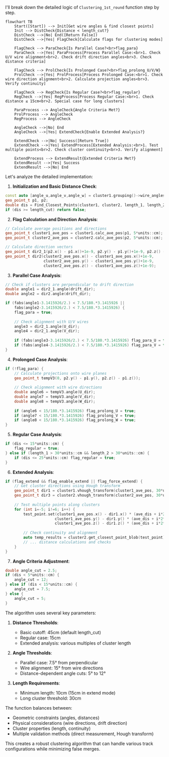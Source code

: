 I'll break down the detailed logic of `Clustering_1st_round` function step by step.


```mermaid
flowchart TB
    Start([Start]) --> Init[Get wire angles & find closest points]
    Init --> DistCheck{Distance < length_cut?}
    DistCheck -->|No| End([Return False])
    DistCheck -->|Yes| FlagCheck[Calculate flags for clustering modes]
    
    FlagCheck --> ParaCheck{Is Parallel Case?<br>flag_para}
    ParaCheck -->|Yes| ParaProcess[Process Parallel Case:<br>1. Check U/V wire alignment<br>2. Check drift direction angles<br>3. Check distance criteria]
    
    FlagCheck --> ProlCheck{Is Prolonged Case?<br>flag_prolong_U/V/W}
    ProlCheck -->|Yes| ProlProcess[Process Prolonged Case:<br>1. Check wire direction alignment<br>2. Calculate projection angles<br>3. Verify continuity]
    
    FlagCheck --> RegCheck{Is Regular Case?<br>flag_regular}
    RegCheck -->|Yes| RegProcess[Process Regular Case:<br>1. Check distance ≤ 15cm<br>2. Special case for long clusters]
    
    ParaProcess --> AngleCheck{Angle Criteria Met?}
    ProlProcess --> AngleCheck
    RegProcess --> AngleCheck
    
    AngleCheck -->|No| End
    AngleCheck -->|Yes| ExtendCheck{Enable Extended Analysis?}
    
    ExtendCheck -->|No| Success([Return True])
    ExtendCheck -->|Yes| ExtendProcess[Extended Analysis:<br>1. Test multiple points<br>2. Check cluster continuity<br>3. Verify alignment]
    
    ExtendProcess --> ExtendResult{Extended Criteria Met?}
    ExtendResult -->|Yes| Success
    ExtendResult -->|No| End

```

Let's analyze the detailed implementation:

1. **Initialization and Basic Distance Check**:
```cpp
const auto [angle_u,angle_v,angle_w] = cluster1.grouping()->wire_angles();
geo_point_t p1, p2;
double dis = Find_Closest_Points(cluster1, cluster2, length_1, length_2, length_cut, p1, p2);
if (dis >= length_cut) return false;
```

2. **Flag Calculation and Direction Analysis**:
```cpp
// Calculate average positions and directions
geo_point_t cluster1_ave_pos = cluster1.calc_ave_pos(p1, 5*units::cm);
geo_point_t cluster2_ave_pos = cluster2.calc_ave_pos(p2, 5*units::cm);

// Calculate direction vectors
geo_point_t dir2_1(p2.x() - p1.x()+1e-9, p2.y() - p1.y()+1e-9, p2.z() - p1.z()+1e-9);
geo_point_t dir2(cluster2_ave_pos.x() - cluster1_ave_pos.x()+1e-9,
                 cluster2_ave_pos.y() - cluster1_ave_pos.y()+1e-9,
                 cluster2_ave_pos.z() - cluster1_ave_pos.z()+1e-9);
```

3. **Parallel Case Analysis**:
```cpp
// Check if clusters are perpendicular to drift direction
double angle1 = dir2_1.angle(drift_dir);
double angle2 = dir2.angle(drift_dir);

if (fabs(angle1-3.1415926/2.) < 7.5/180.*3.1415926 ||
    fabs(angle2-3.1415926/2.) < 7.5/180.*3.1415926) {
    flag_para = true;
    
    // Check alignment with U/V wires
    angle3 = dir2_1.angle(U_dir);
    angle4 = dir2_1.angle(V_dir);
    
    if (fabs(angle3-3.1415926/2.) < 7.5/180.*3.1415926) flag_para_U = true;
    if (fabs(angle4-3.1415926/2.) < 7.5/180.*3.1415926) flag_para_V = true;
}
```

4. **Prolonged Case Analysis**:
```cpp
if (!flag_para) {
    // Calculate projections onto wire planes
    geo_point_t tempV3(0, p2.y() - p1.y(), p2.z() - p1.z());
    
    // Check alignment with wire directions
    double angle6 = tempV3.angle(U_dir);
    double angle7 = tempV3.angle(V_dir);
    double angle8 = tempV3.angle(W_dir);
    
    if (angle6 < 15/180.*3.1415926) flag_prolong_U = true;
    if (angle7 < 15/180.*3.1415926) flag_prolong_V = true;
    if (angle8 < 15/180.*3.1415926) flag_prolong_W = true;
}
```

5. **Regular Case Analysis**:
```cpp
if (dis <= 15*units::cm) {
    flag_regular = true;
} else if (length_1 > 30*units::cm && length_2 > 30*units::cm) {
    if (dis <= 25*units::cm) flag_regular = true;
}
```

6. **Extended Analysis**:
```cpp
if (flag_extend && flag_enable_extend || flag_force_extend) {
    // Get cluster directions using Hough transform
    geo_point_t dir1 = cluster1.vhough_transform(cluster1_ave_pos, 30*units::cm);
    geo_point_t dir3 = cluster2.vhough_transform(cluster2_ave_pos, 30*units::cm);
    
    // Test multiple points along clusters
    for (int i=-5; i!=6; i++) {
        test_point.set(cluster1_ave_pos.x() - dir1.x() * (ave_dis + i*2*units::cm),
                      cluster1_ave_pos.y() - dir1.y() * (ave_dis + i*2*units::cm),
                      cluster1_ave_pos.z() - dir1.z() * (ave_dis + i*2*units::cm));
        
        // Check continuity and alignment
        auto temp_results = cluster2.get_closest_point_blob(test_point);
        // ... distance calculations and checks
    }
}
```

7. **Angle Criteria Adjustment**:
```cpp
double angle_cut = 2.5;
if (dis < 5*units::cm) {
    angle_cut = 12;
} else if (dis < 15*units::cm) {
    angle_cut = 7.5;
} else {
    angle_cut = 5;
}
```

The algorithm uses several key parameters:
1. **Distance Thresholds**:
   - Basic cutoff: 45cm (default length_cut)
   - Regular case: 15cm
   - Extended analysis: various multiples of cluster length

2. **Angle Thresholds**:
   - Parallel case: 7.5° from perpendicular
   - Wire alignment: 15° from wire directions
   - Distance-dependent angle cuts: 5° to 12°

3. **Length Requirements**:
   - Minimum length: 10cm (15cm in extend mode)
   - Long cluster threshold: 30cm

The function balances between:
- Geometric constraints (angles, distances)
- Physical considerations (wire directions, drift direction)
- Cluster properties (length, continuity)
- Multiple validation methods (direct measurement, Hough transform)

This creates a robust clustering algorithm that can handle various track configurations while minimizing false merges.